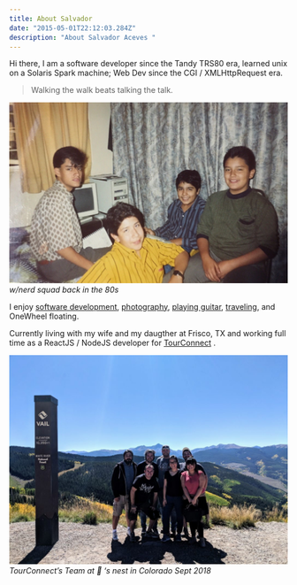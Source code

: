 ```yaml
---
title: About Salvador
date: "2015-05-01T22:12:03.284Z"
description: "About Salvador Aceves "
---
```


Hi there, I am a software developer since the Tandy TRS80 era,
learned unix on a Solaris Spark machine; Web Dev since the CGI
/ XMLHttpRequest era.
 
> Walking the walk beats talking the talk.

![Teen Sal with geek friends](./teen-sal.jpg)
*w/nerd squad back in the 80s*

I enjoy [software development](https://www.github.com/xalakox), [photography](https://www.instagram.com/xalakox/), [playing guitar](https://soundcloud.com/salvadoraceves), [traveling](https://www.youtube.com/salvadoracevesosuna), 
and OneWheel floating.

Currently living with my wife and my daugther at Frisco, TX and working full time as a ReactJS / NodeJS developer for [TourConnect](https://www.tourconnect.com) .

![TourConnect group photo](./tc-photo.jpg)
*TourConnect’s Team at 🦅 ‘s nest in Colorado Sept 2018*



